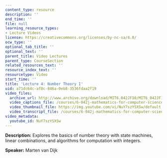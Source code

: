 ```yaml
---
content_type: resource
description: ''
end_time: ''
file: null
learning_resource_types:
- Lecture Videos
license: https://creativecommons.org/licenses/by-nc-sa/4.0/
ocw_type: ''
optional_tab_title: ''
optional_text: ''
parent_title: Video Lectures
parent_type: CourseSection
related_resources_text: ''
resource_index_text: ''
resourcetype: Video
start_time: ''
title: 'Lecture 4: Number Theory I'
uid: a71dc64c-af8c-846a-0eb8-3536fdaa2f19
video_files:
  archive_url: http://www.archive.org/download/MIT6.042JF10/MIT6_042JF10_lec04_300k.mp4
  video_captions_file: /courses/6-042j-mathematics-for-computer-science-fall-2010/20c5d8395f425cb8910e3f678419be40_NuY7szYSXSw.vtt
  video_thumbnail_file: https://img.youtube.com/vi/NuY7szYSXSw/default.jpg
  video_transcript_file: /courses/6-042j-mathematics-for-computer-science-fall-2010/e5842da6cbc94ba2b8f61bedca94c518_NuY7szYSXSw.pdf
video_metadata:
  youtube_id: NuY7szYSXSw
---
```


**Description:** Explores the basics of number theory with state machines, linear combinations, and algorithms for computation with integers.

**Speaker:** Marten van Dijk

